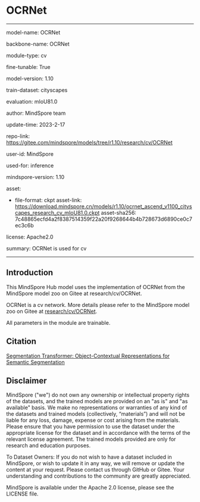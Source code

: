 # OCRNet

---

model-name: OCRNet

backbone-name: OCRNet

module-type: cv

fine-tunable: True

model-version: 1.10

train-dataset: cityscapes

evaluation: mIoU81.0

author: MindSpore team

update-time: 2023-2-17

repo-link: <https://gitee.com/mindspore/models/tree/r1.10/research/cv/OCRNet>

user-id: MindSpore

used-for: inference

mindspore-version: 1.10

asset:

-
    file-format: ckpt
    asset-link: <https://download.mindspore.cn/models/r1.10/ocrnet_ascend_v1100_cityscapes_research_cv_mIoU81.0.ckpt>
    asset-sha256: 7c48865ecfd4a2f8387514359f22a20f9268644b4b728673d6890ce0c7ec3c6b

license: Apache2.0

summary: OCRNet is used for cv

---

## Introduction

This MindSpore Hub model uses the implementation of OCRNet from the MindSpore model zoo on Gitee at research/cv/OCRNet.

OCRNet is a cv network. More details please refer to the MindSpore model zoo on Gitee at [research/cv/OCRNet](https://gitee.com/mindspore/models/blob/r1.10/research/cv/OCRNet/README_CN.md).

All parameters in the module are trainable.

## Citation

[Segmentation Transformer: Object-Contextual Representations for Semantic Segmentation](https://arxiv.org/pdf/1909.11065.pdf)

## Disclaimer

MindSpore ("we") do not own any ownership or intellectual property rights of the datasets, and the trained models are provided on an "as is" and "as available" basis. We make no representations or warranties of any kind of the datasets and trained models (collectively, “materials”) and will not be liable for any loss, damage, expense or cost arising from the materials. Please ensure that you have permission to use the dataset under the appropriate license for the dataset and in accordance with the terms of the relevant license agreement. The trained models provided are only for research and education purposes.

To Dataset Owners: If you do not wish to have a dataset included in MindSpore, or wish to update it in any way, we will remove or update the content at your request. Please contact us through GitHub or Gitee. Your understanding and contributions to the community are greatly appreciated.

MindSpore is available under the Apache 2.0 license, please see the LICENSE file.
